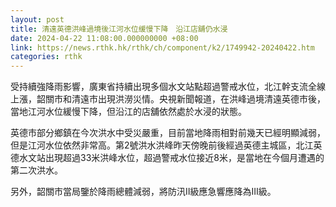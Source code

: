 ```yaml
---
layout: post
title: 清遠英德洪峰過境後江河水位缓慢下降　沿江店舖仍水浸
date: 2024-04-22 11:08:00.000000000 +08:00
link: https://news.rthk.hk/rthk/ch/component/k2/1749942-20240422.htm
categories: rthk
---
```


受持續強降雨影響，廣東省持續出現多個水文站點超過警戒水位，北江幹支流全線上漲，韶關市和清遠市出現洪澇災情。央視新聞報道，在洪峰過境清遠英德市後，當地江河水位緩慢下降，但沿江的店舖依然處於水浸的狀態。

英德市部分鄉鎮在今次洪水中受災嚴重，目前當地降雨相對前幾天已經明顯減弱，但是江河水位依然非常高。第2號洪水洪峰昨天傍晚前後經過英德主城區，北江英德水文站出現超過33米洪峰水位，超過警戒水位接近8米，是當地在今個月遭遇的第二次洪水。

另外，韶關市當局鑒於降雨總體減弱，將防汛Ⅱ級應急響應降為Ⅲ級。
